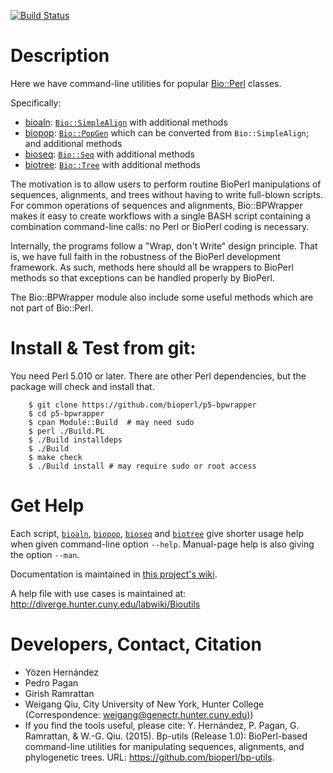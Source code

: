 [![Build Status](https://travis-ci.org/bioperl/p5-bpwrapper.png)](https://travis-ci.org/bioperl/p5-bpwrapper)

# Description

Here we have command-line utilities for popular
[Bio::Perl](https://metacpan.org/pod/Bio::Perl) classes.

Specifically:

* [bioaln](https://github.com/bioperl/p5-bpwrapper/wiki/bioaln): [`Bio::SimpleAlign`](https://metacpan.org/pod/Bio::SimpleAlign) with additional methods
* [biopop](https://github.com/bioperl/p5-bpwrapper/wiki/biopop): [`Bio::PopGen`](https://metacpan.org/pod/Bio::PopGen) which can be converted from `Bio::SimpleAlign`; and additional methods
* [bioseq](https://github.com/bioperl/p5-bpwrapper/wiki/bioseq):  [`Bio::Seq`](https://metacpan.org/pod/Bio::Seq) with additional methods
* [biotree](https://github.com/bioperl/p5-bpwrapper/wiki/biotree): [`Bio::Tree`](https://metacpan.org/pod/Bio::Seq) with additional methods

The motivation is to allow users to perform routine BioPerl manipulations of sequences, alignments, and trees without having to write full-blown scripts. For common operations of sequences and alignments,
Bio::BPWrapper makes it easy to create workflows with a single BASH
script containing a combination command-line calls: no Perl or BioPerl
coding is necessary.

Internally, the programs follow a "Wrap, don't Write" design
principle. That is, we have full faith in the robustness of the
BioPerl development framework. As such, methods here should all be
wrappers to BioPerl methods so that exceptions can be handled properly
by BioPerl.

The Bio::BPWrapper module also include some useful methods which are not part of
Bio::Perl.

# Install & Test from git:

You need Perl 5.010 or later. There are other Perl dependencies, but the
package will check and install that.

```console
    $ git clone https://github.com/bioperl/p5-bpwrapper
    $ cd p5-bpwrapper
    $ cpan Module::Build  # may need sudo
    $ perl ./Build.PL
    $ ./Build installdeps
    $ ./Build
    $ make check
    $ ./Build install # may require sudo or root access
```

# Get Help

Each script, [`bioaln`](https://github.com/bioperl/p5-bpwrapper/wiki/bioaln), [`biopop`](https://metacpan.org/pod/distribution/Bio-BPWrapper/bin/biopop), [`bioseq`](https://github.com/bioperl/p5-bpwrapper/wiki/bioseq) and [`biotree`](https://github.com/bioperl/p5-bpwrapper/wiki/biotree) give shorter usage help when given command-line option `--help`. Manual-page help is also giving the option `--man`.

Documentation is maintained in [this project's wiki](https://github.com/bioperl/p5-bpwrapper/wiki).

A help file with use cases is maintained at: http://diverge.hunter.cuny.edu/labwiki/Bioutils

# Developers, Contact, Citation
* Yözen Hernández
* Pedro Pagan
* Girish Ramrattan
* Weigang Qiu, City University of New York, Hunter College (Correspondence: [weigang@genectr.hunter.cuny.edu)](mailto://weigang@genectr.hunter.cuny.edu))
* If you find the tools useful, please cite: Y. Hernández, P. Pagan,  G. Ramrattan, & W.-G. Qiu. (2015). Bp-utils (Release 1.0): BioPerl-based command-line utilities for manipulating sequences, alignments, and phylogenetic trees. URL: https://github.com/bioperl/bp-utils.
